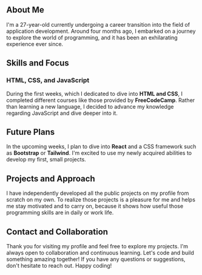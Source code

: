 ## About Me
I'm a 27-year-old currently undergoing a career transition into the field of application development. Around four months ago, I embarked on a journey to explore the world of programming, and it has been an exhilarating experience ever since.

## Skills and Focus
### HTML, CSS, and JavaScript
During the first weeks, which I dedicated to dive into **HTML and CSS**, I completed different courses like those provided by **FreeCodeCamp**. Rather than learning a new language, I decided to advance my knowledge regarding JavaScript and dive deeper into it.

## Future Plans
In the upcoming weeks, I plan to dive into **React** and a CSS framework such as **Bootstrap** or **Tailwind**. I'm excited to use my newly acquired abilities to develop my first, small projects.

## Projects and Approach
I have independently developed all the public projects on my profile from scratch on my own.
To realize those projects is a pleasure for me and helps me stay motivated and to carry on, because it shows how useful those programming skills are in daily or work life. 

## Contact and Collaboration
Thank you for visiting my profile and feel free to explore my projects. I'm always open to collaboration and continuous learning. Let's code and build something amazing together! If you have any questions or suggestions, don't hesitate to reach out. Happy coding!



<!--
**Fubge/Fubge** is a ✨ _special_ ✨ repository because its `README.md` (this file) appears on your GitHub profile.

Here are some ideas to get you started:

- 🔭 I’m currently working on ...
- 🌱 I’m currently learning ...
- 👯 I’m looking to collaborate on ...
- 🤔 I’m looking for help with ...
- 💬 Ask me about ...
- 📫 How to reach me: ...
- 😄 Pronouns: ...
- ⚡ Fun fact: ...
-->
